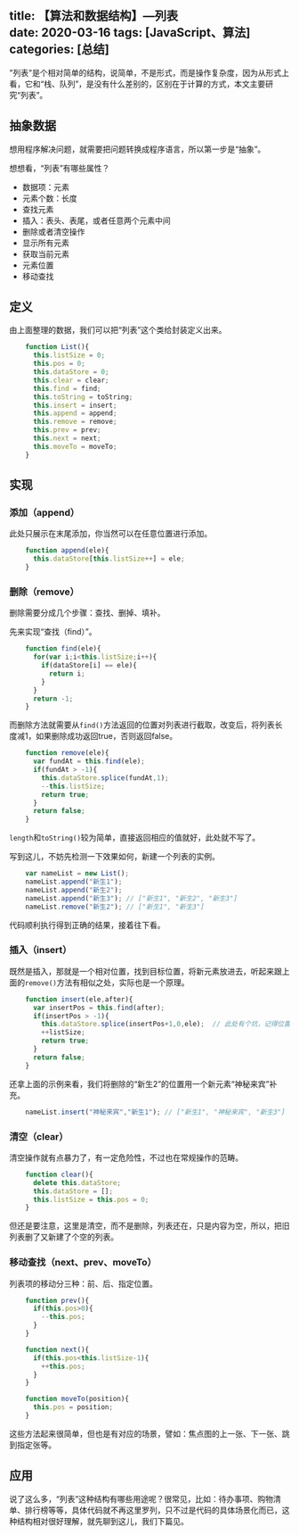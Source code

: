 title: 【算法和数据结构】—列表     
date: 2020-03-16
tags: [JavaScript、算法]
categories: [总结]
---

"列表"是个相对简单的结构，说简单，不是形式，而是操作复杂度，因为从形式上看，它和“栈、队列”，是没有什么差别的，区别在于计算的方式，本文主要研究“列表”。

## 抽象数据

想用程序解决问题，就需要把问题转换成程序语言，所以第一步是“抽象”。

想想看，“列表”有哪些属性？

- 数据项：元素
- 元素个数：长度
- 查找元素
- 插入：表头、表尾，或者任意两个元素中间
- 删除或者清空操作
- 显示所有元素
- 获取当前元素
- 元素位置
- 移动查找

## 定义

由上面整理的数据，我们可以把“列表”这个类给封装定义出来。

```js
    function List(){
      this.listSize = 0;
      this.pos = 0;
      this.dataStore = 0;
      this.clear = clear;
      this.find = find;
      this.toString = toString;
      this.insert = insert;
      this.append = append;
      this.remove = remove;
      this.prev = prev;
      this.next = next;
      this.moveTo = moveTo;
    }
```

## 实现

### 添加（append）

此处只展示在末尾添加，你当然可以在任意位置进行添加。

```js
    function append(ele){
      this.dataStore[this.listSize++] = ele;
    }
```

### 删除（remove）

删除需要分成几个步骤：查找、删掉、填补。

先来实现“查找（find）”。

```js
    function find(ele){
      for(var i;i<this.listSize;i++){
        if(dataStore[i] == ele){
          return i;
        }
      }
      return -1;
    }
```

而删除方法就需要从`find()`方法返回的位置对列表进行截取，改变后，将列表长度减1，如果删除成功返回true，否则返回false。

```js
    function remove(ele){
      var fundAt = this.find(ele);
      if(fundAt > -1){
        this.dataStore.splice(fundAt,1);
        --this.listSize;
        return true;
      }
      return false;
    }
```

`length`和`toString()`较为简单，直接返回相应的值就好，此处就不写了。

写到这儿，不妨先检测一下效果如何，新建一个列表的实例。

```js
    var nameList = new List();
    nameList.append("新生1");
    nameList.append("新生2");
    nameList.append("新生3"); // ["新生1", "新生2", "新生3"]
    nameList.remove("新生2"); // ["新生1", "新生3"]
```

代码顺利执行得到正确的结果，接着往下看。

### 插入（insert）

既然是插入，那就是一个相对位置，找到目标位置，将新元素放进去，听起来跟上面的`remove()`方法有相似之处，实际也是一个原理。

```js
    function insert(ele,after){
      var insertPos = this.find(after);
      if(insertPos > -1){
        this.dataStore.splice(insertPos+1,0,ele);  // 此处有个坑，记得位置数字加1，否则就插到前面了
        ++listSize;
        return true;
      }
      return false;
    }
```

还拿上面的示例来看，我们将删除的“新生2”的位置用一个新元素“神秘来宾”补充。

```js
    nameList.insert("神秘来宾","新生1"); // ["新生1", "神秘来宾", "新生3"]
```

### 清空（clear）

清空操作就有点暴力了，有一定危险性，不过也在常规操作的范畴。

```js
    function clear(){
      delete this.dataStore;
      this.dataStore = [];
      this.listSize = this.pos = 0;
    }
```

但还是要注意，这里是清空，而不是删除，列表还在，只是内容为空，所以，把旧列表删了又新建了个空的列表。

### 移动查找（next、prev、moveTo）

列表项的移动分三种：前、后、指定位置。

```js
    function prev(){
      if(this.pos>0){
        --this.pos;
      }
    }

    function next(){
      if(this.pos<this.listSize-1){
        ++this.pos;
      }
    }

    function moveTo(position){
      this.pos = position;
    }
```

这些方法起来很简单，但也是有对应的场景，譬如：焦点图的上一张、下一张、跳到指定张等。

## 应用

说了这么多，“列表”这种结构有哪些用途呢？很常见，比如：待办事项、购物清单、排行榜等等，具体代码就不再这里罗列，只不过是代码的具体场景化而已，这种结构相对很好理解，就先聊到这儿，我们下篇见。






